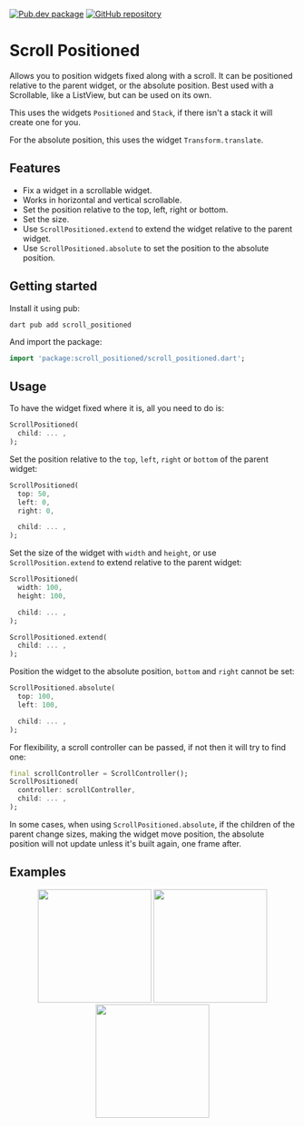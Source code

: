 [![Pub.dev package](https://img.shields.io/badge/pub.dev-scroll__positioned-blue)](https://pub.dev/packages/scroll_positioned)
[![GitHub repository](https://img.shields.io/badge/GitHub-ScrollPositioned--flutter-blue?logo=github)](https://github.com/DrafaKiller/ScrollPositioned-flutter)

# Scroll Positioned

Allows you to position widgets fixed along with a scroll. It can be positioned relative to the parent widget, or the absolute position.
Best used with a Scrollable, like a ListView, but can be used on its own.

This uses the widgets `Positioned` and `Stack`, if there isn't a stack it will create one for you.

For the absolute position, this uses the widget `Transform.translate`.

## Features

* Fix a widget in a scrollable widget.
* Works in horizontal and vertical scrollable.
* Set the position relative to the top, left, right or bottom.
* Set the size.
* Use `ScrollPositioned.extend` to extend the widget relative to the parent widget.
* Use `ScrollPositioned.absolute` to set the position to the absolute position.

## Getting started

Install it using pub:
```
dart pub add scroll_positioned
```

And import the package:
```dart
import 'package:scroll_positioned/scroll_positioned.dart';
```

## Usage

To have the widget fixed where it is, all you need to do is:

```dart
ScrollPositioned(
  child: ... ,
);
```

Set the position relative to the `top`, `left`, `right` or `bottom` of the parent widget:

```dart
ScrollPositioned(
  top: 50,
  left: 0,
  right: 0,

  child: ... ,
);
```

Set the size of the widget with `width` and `height`, or use `ScrollPosition.extend` to extend relative to the parent widget:

```dart
ScrollPositioned(
  width: 100,
  height: 100,

  child: ... ,
);

ScrollPositioned.extend(
  child: ... ,
);
```

Position the widget to the absolute position, `bottom` and `right` cannot be set:

```dart 
ScrollPositioned.absolute(
  top: 100,
  left: 100,

  child: ... ,
);
```

For flexibility, a scroll controller can be passed, if not then it will try to find one:
```dart
final scrollController = ScrollController();
ScrollPositioned(
  controller: scrollController,
  child: ... ,
);
```

In some cases, when using `ScrollPositioned.absolute`, if the children of the parent change sizes, making the widget move position, the absolute position will not update unless it's built again, one frame after.

## Examples

<p align="center">
  <img src="https://user-images.githubusercontent.com/42767829/172643871-f366b2a8-731a-4f1f-98cb-87eead37fe8a.gif" width=200>
  <img src="https://user-images.githubusercontent.com/42767829/172622987-8503d003-8c15-496a-b654-40c520441c15.gif" width=200>
  <img src="https://user-images.githubusercontent.com/42767829/172634476-7bcdf257-bb36-4530-8912-8f0d4a9dbee3.gif" width=200>
</p>